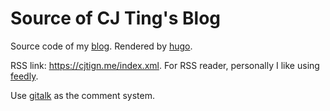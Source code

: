 # Source of CJ Ting's Blog

Source code of my [blog](https://cjting.me). Rendered by [hugo](https://gohugo.io/).

RSS link: https://cjtign.me/index.xml. For RSS reader, personally I like using [feedly](https://feedly.com/).

Use [gitalk](https://github.com/gitalk/gitalk) as the comment system.
